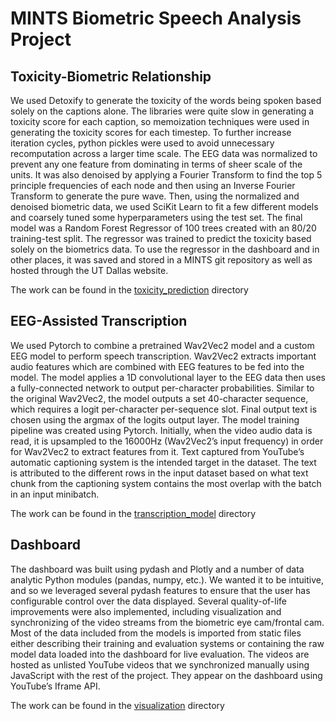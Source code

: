 # MINTS Biometric Speech Analysis Project


## Toxicity-Biometric Relationship

We used Detoxify to generate the toxicity of the words being spoken based solely on the captions alone. The libraries were quite slow in generating a toxicity score for each caption, so memoization techniques were used in generating the toxicity scores for each timestep. To further increase iteration cycles, python pickles were used to avoid unnecessary recomputation across a larger time scale. The EEG data was normalized to prevent any one feature from dominating in terms of sheer scale of the units. It was also denoised by applying a Fourier Transform to find the top 5 principle frequencies of each node and then using an Inverse Fourier Transform to generate the pure wave. Then, using the normalized and denoised biometric data, we used SciKit Learn to fit a few different models and coarsely tuned some hyperparameters using the test set. The final model was a Random Forest Regressor of 100 trees created with an 80/20 training-test split. The regressor was trained to predict the toxicity based solely on the biometrics data. To use the regressor in the dashboard and in other places, it was saved and stored in a MINTS git repository as well as hosted through the UT Dallas website.

The work can be found in the [toxicity_prediction](toxicity_prediction/README.md) directory

## EEG-Assisted Transcription

We used Pytorch to combine a pretrained Wav2Vec2 model and a custom EEG model to perform speech transcription. Wav2Vec2 extracts important audio features which are combined with EEG features to be fed into the model. The model applies a 1D convolutional layer to the EEG data then uses a fully-connected network to output per-character probabilities. Similar to the original Wav2Vec2, the model outputs a set 40-character sequence, which requires a logit per-character per-sequence slot. Final output text is chosen using the argmax of the logits output layer.
The model training pipeline was created using Pytorch. Initially, when the video audio data is read, it is upsampled to the 16000Hz (Wav2Vec2’s input frequency) in order for Wav2Vec2 to extract features from it. Text captured from YouTube’s automatic captioning system is the intended target in the dataset. The text is attributed to the different rows in the input dataset based on what text chunk from the captioning system contains the most overlap with the batch in an input minibatch.

The work can be found in the [transcription_model](transcription_model/README.md) directory

## Dashboard

The dashboard was built using pydash and Plotly and a number of data analytic Python modules (pandas, numpy, etc.). We wanted it to be intuitive, and so we leveraged several pydash features to ensure that the user has configurable control over the data displayed. Several quality-of-life improvements were also implemented, including visualization and synchronizing of the video streams from the biometric eye cam/frontal cam.
Most of the data included from the models is imported from static files either describing their training and evaluation systems or containing the raw model data loaded into the dashboard for live evaluation. The videos are hosted as unlisted YouTube videos that we synchronized manually using JavaScript with the rest of the project. They appear on the dashboard using YouTube’s Iframe API.

The work can be found in the [visualization](visualization/README.md) directory
